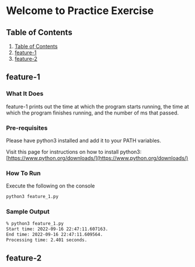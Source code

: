 # Welcome to Practice Exercise

## Table of Contents
1. [Table of Contents](#table-of-contents)
2. [feature-1](#feature-1)
3. [feature-2](#feature-2)

## feature-1

### What It Does
feature-1 prints out the time at which the program starts running, the time at which the program finishes running, and the number of ms that passed.

### Pre-requisites
Please have python3 installed and add it to your PATH variables.

Visit this page for instructions on how to install python3: [https://www.python.org/downloads/](https://www.python.org/downloads/)

### How To Run
Execute the following on the console

```bash
python3 feature_1.py
```

### Sample Output
```bash
% python3 feature_1.py
Start time: 2022-09-16 22:47:11.607163.
End time: 2022-09-16 22:47:11.609564.
Processing time: 2.401 seconds.
```

## feature-2